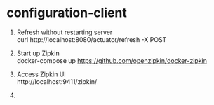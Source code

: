 # configuration-client

1. Refresh without restarting server <br/>
  curl http://localhost:8080/actuator/refresh -X POST
  
2. Start up Zipkin <br />
  docker-compose up
  https://github.com/openzipkin/docker-zipkin
  
3. Access Zipkin UI <br />
  http://localhost:9411/zipkin/
  
4. 